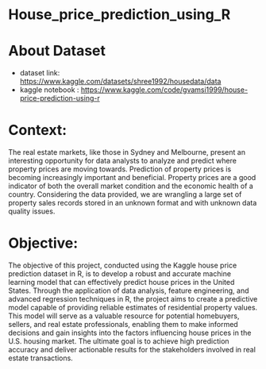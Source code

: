 # House_price_prediction_using_R

# About Dataset

- dataset link: <https://www.kaggle.com/datasets/shree1992/housedata/data>
- kaggle notebook : <https://www.kaggle.com/code/gvamsi1999/house-price-prediction-using-r>
# Context:
The real estate markets, like those in Sydney and Melbourne, present an interesting opportunity for data analysts to analyze and predict where property prices are moving towards. Prediction of property prices is becoming increasingly important and beneficial. Property prices are a good indicator of both the overall market condition and the economic health of a country. Considering the data provided, we are wrangling a large set of property sales records stored in an unknown format and with unknown data quality issues.

# Objective: 
The objective of this project, conducted using the Kaggle house price prediction dataset in R, is to develop a robust and accurate machine learning model that can effectively predict house prices in the United States. Through the application of data analysis, feature engineering, and advanced regression techniques in R, the project aims to create a predictive model capable of providing reliable estimates of residential property values. This model will serve as a valuable resource for potential homebuyers, sellers, and real estate professionals, enabling them to make informed decisions and gain insights into the factors influencing house prices in the U.S. housing market. The ultimate goal is to achieve high prediction accuracy and deliver actionable results for the stakeholders involved in real estate transactions.
